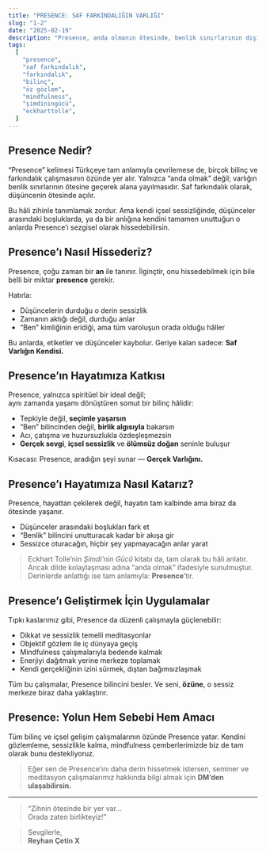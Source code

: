 ```yaml
---
title: "PRESENCE: SAF FARKINDALIĞIN VARLIĞI"
slug: "1-2"
date: "2025-02-19"
description: "Presence, anda olmanın ötesinde, benlik sınırlarının dışında açılan saf farkındalık hâlidir. Bu yazıda, Presence'ı nasıl hissedeceğimizi ve hayatımıza nasıl katabileceğimizi paylaşıyoruz."
tags:
  [
    "presence",
    "saf farkındalık",
    "farkındalık",
    "bilinç",
    "öz gözlem",
    "mindfulness",
    "şimdiningücü",
    "eckharttolle",
  ]
---
```


## Presence Nedir?

“Presence” kelimesi Türkçeye tam anlamıyla çevrilemese de, birçok bilinç ve farkındalık çalışmasının özünde yer alır. Yalnızca “anda olmak” değil; varlığın benlik sınırlarının ötesine geçerek alana yayılmasıdır. Saf farkındalık olarak, düşüncenin ötesinde açılır.

Bu hâli zihinle tanımlamak zordur. Ama kendi içsel sessizliğinde, düşünceler arasındaki boşluklarda, ya da bir anlığına kendini tamamen unuttuğun o anlarda Presence’ı sezgisel olarak hissedebilirsin.

## Presence’ı Nasıl Hissederiz?

Presence, çoğu zaman bir **an** ile tanınır. İlginçtir, onu hissedebilmek için bile belli bir miktar **presence** gerekir.

Hatırla:

- Düşüncelerin durduğu o derin sessizlik
- Zamanın aktığı değil, durduğu anlar
- “Ben” kimliğinin eridiği, ama tüm varoluşun orada olduğu hâller

Bu anlarda, etiketler ve düşünceler kaybolur.
Geriye kalan sadece: **Saf Varlığın Kendisi.**

## Presence’ın Hayatımıza Katkısı

Presence, yalnızca spiritüel bir ideal değil;  
aynı zamanda yaşamı dönüştüren somut bir bilinç hâlidir:

- Tepkiyle değil, **seçimle yaşarsın**
- “Ben” bilincinden değil, **birlik algısıyla** bakarsın
- Acı, çatışma ve huzursuzlukla özdeşleşmezsin
- **Gerçek sevgi**, **içsel sessizlik** ve **ölümsüz doğan** seninle buluşur

Kısacası: Presence, aradığın şeyi sunar — **Gerçek Varlığını.**

## Presence’ı Hayatımıza Nasıl Katarız?

Presence, hayattan çekilerek değil, hayatın tam kalbinde ama biraz da ötesinde yaşanır.

- Düşünceler arasındaki boşlukları fark et
- “Benlik” bilincini unutturacak kadar bir akışa gir
- Sessizce oturacağın, hiçbir şey yapmayacağın anlar yarat

> Eckhart Tolle’nin _Şimdi’nin Gücü_ kitabı da, tam olarak bu hâli anlatır.  
> Ancak dilde kolaylaşması adına “anda olmak” ifadesiyle sunulmuştur.  
> Derinlerde anlattığı ise tam anlamıyla: **Presence**’tır.

## Presence’ı Geliştirmek İçin Uygulamalar

Tıpkı kaslarımız gibi, Presence da düzenli çalışmayla güçlenebilir:

- Dikkat ve sessizlik temelli meditasyonlar
- Objektif gözlem ile iç dünyaya geçiş
- Mindfulness çalışmalarıyla bedende kalmak
- Enerjiyi dağıtmak yerine merkeze toplamak
- Kendi gerçekliğinin izini sürmek, dıştan bağımsızlaşmak

Tüm bu çalışmalar, Presence bilincini besler. Ve seni, **özüne**, o sessiz merkeze biraz daha yaklaştırır.

## Presence: Yolun Hem Sebebi Hem Amacı

Tüm bilinç ve içsel gelişim çalışmalarının özünde Presence yatar. Kendini gözlemleme, sessizlikle kalma, mindfulness çemberlerimizde biz de tam olarak bunu destekliyoruz.

> Eğer sen de Presence’ını daha derin hissetmek istersen, seminer ve meditasyon çalışmalarımız hakkında bilgi almak için **DM’den ulaşabilirsin.**

---

> “Zihnin ötesinde bir yer var...  
> Orada zaten birlikteyiz!”

> Sevgilerle,  
> **Reyhan Çetin X**

